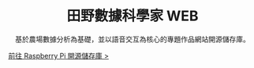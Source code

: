 <h1 align="center">田野數據科學家 WEB</h1>

<p align="center">基於農場數據分析為基礎，並以語音交互為核心的專題作品網站開源儲存庫。</p>

[前往 Raspberry Pi 開源儲存庫 >](https://github.com/johnlin10/agriscientist-ai-raspberrypi)
